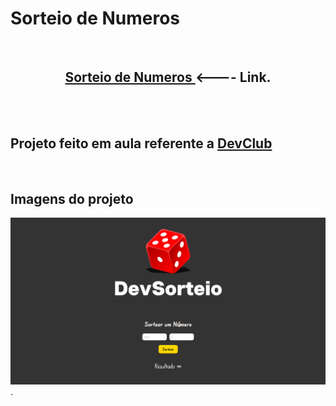 <h1>Sorteio de Numeros</h1>
<br>
<center><h2> <a href="https://alissonclaro.github.io/Radom/" target="_blank"> Sorteio de Numeros </a>  <---- Link.</h2>  </center>
<br>
<br>
<h2>Projeto feito em aula referente a <a href="https://aulas.devclub.com.br">DevClub</a></h2>
<br>
<h2>Imagens do projeto</h2>
<img src="source/Tela.png">
<br>
.
